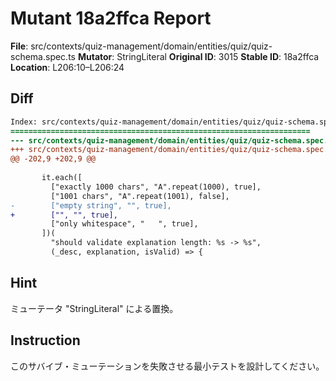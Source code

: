 # Mutant 18a2ffca Report

**File**: src/contexts/quiz-management/domain/entities/quiz/quiz-schema.spec.ts
**Mutator**: StringLiteral
**Original ID**: 3015
**Stable ID**: 18a2ffca
**Location**: L206:10–L206:24

## Diff

```diff
Index: src/contexts/quiz-management/domain/entities/quiz/quiz-schema.spec.ts
===================================================================
--- src/contexts/quiz-management/domain/entities/quiz/quiz-schema.spec.ts	original
+++ src/contexts/quiz-management/domain/entities/quiz/quiz-schema.spec.ts	mutated #3015
@@ -202,9 +202,9 @@
 
       it.each([
         ["exactly 1000 chars", "A".repeat(1000), true],
         ["1001 chars", "A".repeat(1001), false],
-        ["empty string", "", true],
+        ["", "", true],
         ["only whitespace", "   ", true],
       ])(
         "should validate explanation length: %s -> %s",
         (_desc, explanation, isValid) => {
```

## Hint

ミューテータ "StringLiteral" による置換。

## Instruction

このサバイブ・ミューテーションを失敗させる最小テストを設計してください。

